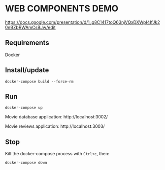 # WEB COMPONENTS DEMO

https://docs.google.com/presentation/d/1_g8C1417toQ63njVQxDXWpI4IfJk20nBZbRWAmCsBJw/edit

## Requirements

Docker

## Install/update

    docker-compose build --force-rm

## Run

    docker-compose up

Movie database application: http://localhost:3002/

Movie reviews application: http://localhost:3003/

## Stop

Kill the docker-compose process with `Ctrl+c`, then:

    docker-compose down
